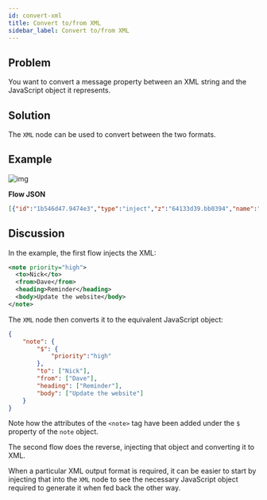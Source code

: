 ```yaml
---
id: convert-xml
title: Convert to/from XML
sidebar_label: Convert to/from XML
---
```


## Problem

You want to convert a message property between an XML string and the JavaScript object
it represents.

## Solution

The <code class="node">XML</code> node can be used to convert between the two
formats.

## Example

![img](/assets/docs/data-formats/convert-xml.png)

<b>Flow JSON</b>

~~~json
[{"id":"1b546d47.9474e3","type":"inject","z":"64133d39.bb0394","name":"XML String","topic":"","payload":"{\"a\":1}","payloadType":"str","repeat":"","crontab":"","once":false,"onceDelay":0.1,"x":100,"y":260,"wires":[["d72b2bfd.77d068"]]},{"id":"1adf407d.6c4fe","type":"debug","z":"64133d39.bb0394","name":"","active":true,"tosidebar":true,"console":false,"tostatus":false,"complete":"false","x":590,"y":260,"wires":[]},{"id":"46638890.8ae758","type":"inject","z":"64133d39.bb0394","name":"Object","topic":"","payload":"{\"note\":{\"$\":{\"priority\":\"high\"},\"to\":[\"Nick\"],\"from\":[\"Dave\"],\"heading\":[\"Reminder\"],\"body\":[\"Update the website\"]}}","payloadType":"json","repeat":"","crontab":"","once":false,"onceDelay":0.1,"x":90,"y":300,"wires":[["dae1d291.de0d2"]]},{"id":"6fefca67.3669e4","type":"debug","z":"64133d39.bb0394","name":"","active":true,"tosidebar":true,"console":false,"tostatus":false,"complete":"false","x":430,"y":300,"wires":[]},{"id":"d72b2bfd.77d068","type":"template","z":"64133d39.bb0394","name":"","field":"payload","fieldType":"msg","format":"text","syntax":"plain","template":"<note priority=\"high\">\n  <to>Nick</to>\n  <from>Dave</from>\n  <heading>Reminder</heading>\n  <body>Update the website</body>\n</note>","output":"str","x":280,"y":260,"wires":[["1746464a.87aa4a"]]},{"id":"1746464a.87aa4a","type":"xml","z":"64133d39.bb0394","name":"","property":"payload","attr":"","chr":"","x":430,"y":260,"wires":[["1adf407d.6c4fe"]]},{"id":"dae1d291.de0d2","type":"xml","z":"64133d39.bb0394","name":"","property":"payload","attr":"","chr":"","x":250,"y":300,"wires":[["6fefca67.3669e4"]]}]
~~~

## Discussion

In the example, the first flow injects the XML:

~~~xml
<note priority="high">
  <to>Nick</to>
  <from>Dave</from>
  <heading>Reminder</heading>
  <body>Update the website</body>
</note>
~~~

The <code class="node">XML</code> node then converts it to the equivalent JavaScript
object:

~~~json
{
    "note": {
        "$": {
            "priority":"high"
        },
        "to": ["Nick"],
        "from": ["Dave"],
        "heading": ["Reminder"],
        "body": ["Update the website"]
    }
}
~~~

Note how the attributes of the `<note>` tag have been added under the `$` property
of the `note` object.

The second flow does the reverse, injecting that object and converting it to XML.

When a particular XML output format is required, it can be easier to start by
injecting that into the <code class="node">XML</code> node to see the necessary
JavaScript object required to generate it when fed back the other way.
